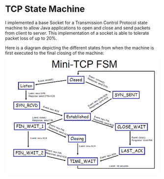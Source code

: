 # TCP State Machine
I implemented a base Socket for a Transmission Control Protocol state machine to allow Java applications to open and close and send packets from client to server.
This implementation of a socket is able to tolerate packet loss of up to 20%.

Here is a diagram depicting the different states from when the machine is first executed to the final closing of the machine:
![alt text](https://github.com/msdege/networksystemsp2/blob/main/StateMachine.PNG?raw=true)
